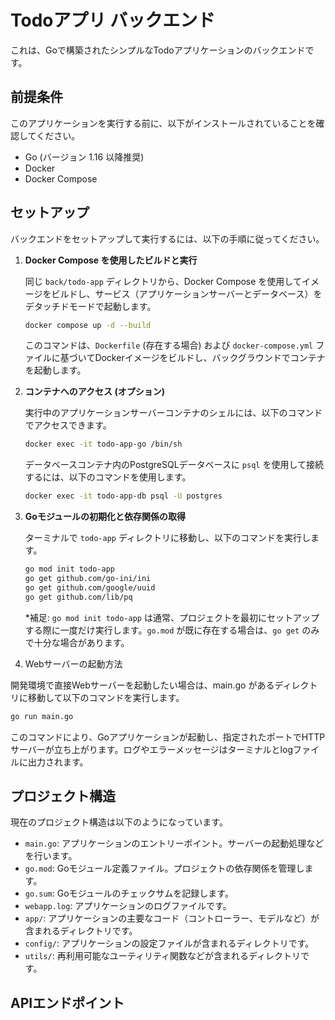# Todoアプリ バックエンド

これは、Goで構築されたシンプルなTodoアプリケーションのバックエンドです。

## 前提条件

このアプリケーションを実行する前に、以下がインストールされていることを確認してください。

*   Go (バージョン 1.16 以降推奨)
*   Docker
*   Docker Compose

## セットアップ

バックエンドをセットアップして実行するには、以下の手順に従ってください。

1.  **Docker Compose を使用したビルドと実行**

    同じ `back/todo-app` ディレクトリから、Docker Compose を使用してイメージをビルドし、サービス（アプリケーションサーバーとデータベース）をデタッチドモードで起動します。

    ```bash
    docker compose up -d --build
    ```

    このコマンドは、`Dockerfile` (存在する場合) および `docker-compose.yml` ファイルに基づいてDockerイメージをビルドし、バックグラウンドでコンテナを起動します。

2.  **コンテナへのアクセス (オプション)**

    実行中のアプリケーションサーバーコンテナのシェルには、以下のコマンドでアクセスできます。

    ```bash
    docker exec -it todo-app-go /bin/sh
    ```

    データベースコンテナ内のPostgreSQLデータベースに `psql` を使用して接続するには、以下のコマンドを使用します。

    ```bash
    docker exec -it todo-app-db psql -U postgres
    ```

3.  **Goモジュールの初期化と依存関係の取得**

    ターミナルで `todo-app` ディレクトリに移動し、以下のコマンドを実行します。

    ```bash
    go mod init todo-app
    go get github.com/go-ini/ini
    go get github.com/google/uuid
    go get github.com/lib/pq
    ```

    *補足: `go mod init todo-app` は通常、プロジェクトを最初にセットアップする際に一度だけ実行します。`go.mod` が既に存在する場合は、`go get` のみで十分な場合があります。

4. Webサーバーの起動方法

開発環境で直接Webサーバーを起動したい場合は、main.go があるディレクトリに移動して以下のコマンドを実行します。

```bash
go run main.go
```
このコマンドにより、Goアプリケーションが起動し、指定されたポートでHTTPサーバーが立ち上がります。ログやエラーメッセージはターミナルとlogファイルに出力されます。



## プロジェクト構造

現在のプロジェクト構造は以下のようになっています。

-   `main.go`: アプリケーションのエントリーポイント。サーバーの起動処理などを行います。
-   `go.mod`: Goモジュール定義ファイル。プロジェクトの依存関係を管理します。
-   `go.sum`: Goモジュールのチェックサムを記録します。
-   `webapp.log`: アプリケーションのログファイルです。
-   `app/`: アプリケーションの主要なコード（コントローラー、モデルなど）が含まれるディレクトリです。
-   `config/`: アプリケーションの設定ファイルが含まれるディレクトリです。
-   `utils/`: 再利用可能なユーティリティ関数などが含まれるディレクトリです。

## APIエンドポイント
